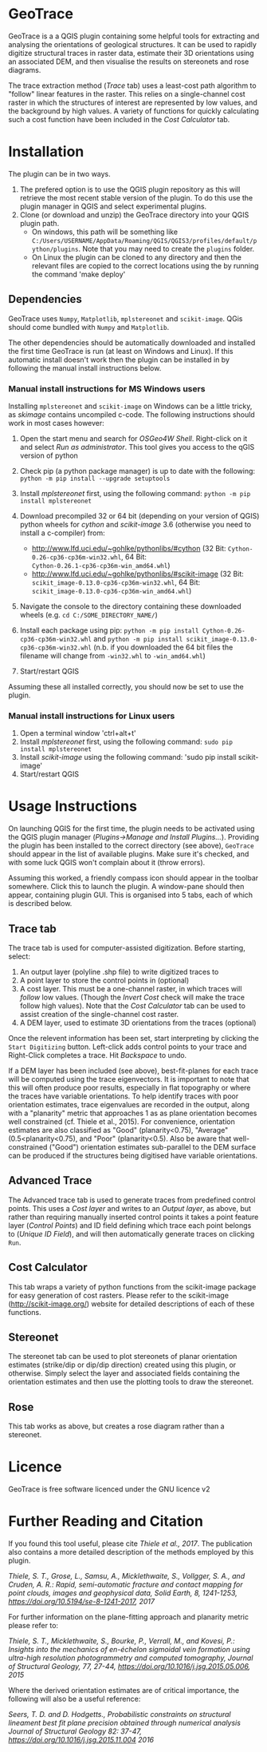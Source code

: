 # GeoTrace
GeoTrace is a a QGIS plugin containing some helpful tools for extracting and analysing the orientations of geological structures. It can
be used to rapidly digitize structural traces in raster data, estimate their 3D orientations using an associated DEM, and then visualise
the results on stereonets and rose diagrams.

The trace extraction method (*Trace* tab) uses a least-cost path algorithm to "follow" linear features in the raster. This relies on a 
single-channel cost raster in which the structures of interest are represented by low values, and the background by high values. A variety of
functions for quickly calculating such a cost function have been included in the *Cost Calculator* tab.

# Installation
The plugin can be in two ways.
1. The prefered option is to use the QGIS plugin repository as this will retrieve the most recent stable version of the plugin. To do this use the plugin manager in QGIS and select experimental plugins. 
2. Clone (or download and unzip) the GeoTrace directory into your QGIS plugin path.
    * On windows, this path will be something like `C:/Users/USERNAME/AppData/Roaming/QGIS/QGIS3/profiles/default/python/plugins`. Note that you may need to create the `plugins` folder.
    * On Linux the plugin can be cloned to any directory and then the relevant files are copied to the correct locations using the by running the command 'make deploy' 
## Dependencies
GeoTrace uses `Numpy`, `Matplotlib`, `mplstereonet` and `scikit-image`. QGis should come bundled with `Numpy` and `Matplotlib`. 

The other dependencies should be automatically downloaded and installed the first time GeoTrace is run (at least on Windows and Linux). If this automatic install doesn't work then the plugin can be installed in by following the manual install instructions below.

### Manual install instructions for MS Windows users
Installing `mplstereonet` and `scikit-image` on Windows can be a little tricky, as *skimage* contains uncompiled c-code. The following instructions should work
in most cases however:
1. Open the start menu and search for *OSGeo4W Shell*. Right-click on it and select *Run as administrator*. This tool gives you access to the qGIS version of python
2. Check pip (a python package manager) is up to date with the following: `python -m pip install --upgrade setuptools`
3. Install *mplstereonet* first, using the following command: `python -m pip install mplstereonet`
4. Download precompiled 32 or 64 bit (depending on your version of QGIS) python wheels for *cython* and *scikit-image* 3.6 (otherwise you need to install a c-compiler) from:
	- http://www.lfd.uci.edu/~gohlke/pythonlibs/#cython (32 Bit: `Cython-0.26-cp36-cp36m-win32.whl`, 64 Bit: `Cython‑0.26.1‑cp36‑cp36m‑win_amd64.whl`)
	- http://www.lfd.uci.edu/~gohlke/pythonlibs/#scikit-image (32 Bit: `scikit_image-0.13.0-cp36-cp36m-win32.whl`, 64 Bit: `scikit_image‑0.13.0‑cp36‑cp36m‑win_amd64.whl`)
	
5. Navigate the console to the directory containing these downloaded wheels (e.g. `cd C:/SOME_DIRECTORY_NAME/`)
6. Install each package using pip: `python -m pip install Cython-0.26-cp36-cp36m-win32.whl` and `python -m pip install scikit_image-0.13.0-cp36-cp36m-win32.whl` (n.b. if you downloaded the 64 bit files the filename will change from `-win32.whl` to `-win_amd64.whl`)
7. Start/restart QGIS

Assuming these all installed correctly, you should now be set to use the plugin.

### Manual install instructions for Linux users
1. Open a terminal window 'ctrl+alt+t'
2. Install *mplstereonet* first, using the following command: `sudo pip install mplstereonet` 
3. Install *scikit-image* using the following command: 'sudo pip install scikit-image'  
4. Start/restart QGIS

# Usage Instructions
On launching QGIS for the first time, the plugin needs to be activated using the QGIS plugin manager (*Plugins->Manage and Install Plugins...*). Providing the plugin has been
installed to the correct directory (see above), `GeoTrace` should appear in the list of available plugins. Make sure it's checked, and with some luck QGIS won't complain about it
(throw errors).

Assuming this worked, a friendly compass icon should appear in the toolbar somewhere. Click this to launch the plugin. A window-pane should then appear, containing plugin GUI. This
is organised into 5 tabs, each of which is described below.

## Trace tab

The trace tab is used for computer-assisted digitization. Before starting, select:
1. An output layer (polyline .shp file) to write digitized traces to
2. A point layer to store the control points in (optional)
3. A cost layer. This must be a one-channel raster, in which traces will *follow* low values. (Though the *Invert Cost* check will make the trace follow high values). Note that the *Cost Calculator* tab can be used to assist creation of the single-channel cost raster.
4. A DEM layer, used to estimate 3D orientations from the traces (optional)

Once the relevent information has been set, start interpreting by clicking the `Start Digitizing` button.
Left-click adds control points to your trace and Right-Click completes a trace. Hit *Backspace* to undo.

If a DEM layer has been included (see above), best-fit-planes for each trace will be computed using the trace eigenvectors. It is important to note that this will often produce poor results, especially in flat topography or where the traces have variable orientations. To help identify traces with poor orientation estimates, trace eigenvalues are recorded in the output, along with a "planarity" metric that approaches 1 as as plane orientation becomes well constrained (cf. Thiele et al., 2015). For convenience, orientation estimates are also classified as "Good" (planarity<0.75), "Average" (0.5<planarity<0.75), and "Poor" (planarity<0.5). Also be aware that well-constrained ("Good") orientation estimates sub-parallel to the DEM surface can be produced if the structures being digitised have variable orientations.
  
## Advanced Trace

The Advanced trace tab is used to generate traces from predefined control points. This uses a *Cost layer* and writes to an *Output layer*, as above, but rather than requiring manually 
inserted control points it takes a point feature layer (*Control Points*) and ID field defining which trace each point belongs to (*Unique ID Field*), and will then automatically generate traces
on clicking `Run`.

## Cost Calculator

This tab wraps a variety of python functions from the scikit-image package for easy generation of cost rasters. Please refer to the scikit-image (http://scikit-image.org/) website for detailed
descriptions of each of these functions.

## Stereonet

The stereonet tab can be used to plot stereonets of planar orientation estimates (strike/dip or dip/dip direction) created using this plugin, or otherwise. Simply select the layer
and associated fields containing the orientation estimates and then use the plotting tools to draw the stereonet.

## Rose

This tab works as above, but creates a rose diagram rather than a stereonet.

# Licence
GeoTrace is free software licenced under the GNU licence v2


# Further Reading and Citation

If you found this tool useful, please cite *Thiele et al., 2017*. The publication also contains a more detailed description of the methods employed by this plugin.

*Thiele, S. T., Grose, L., Samsu, A., Micklethwaite, S., Vollgger, S. A., and Cruden, A. R.: Rapid, semi-automatic fracture and contact mapping for point clouds, images and geophysical data, Solid Earth, 8, 1241-1253, https://doi.org/10.5194/se-8-1241-2017, 2017*

For further information on the plane-fitting approach and planarity metric please refer to:

*Thiele, S. T., Micklethwaite, S., Bourke, P., Verrall, M., and Kovesi, P.: Insights into the mechanics of en-échelon sigmoidal vein formation using ultra-high resolution photogrammetry and computed tomography, Journal of Structural Geology, 77, 27-44, https://doi.org/10.1016/j.jsg.2015.05.006, 2015*

Where the derived orientation estimates are of critical importance, the following will also be a useful reference:

*Seers, T. D. and D. Hodgetts., Probabilistic constraints on structural lineament best fit plane precision obtained through numerical analysis Journal of Structural Geology 82: 37-47, https://doi.org/10.1016/j.jsg.2015.11.004   2016*
